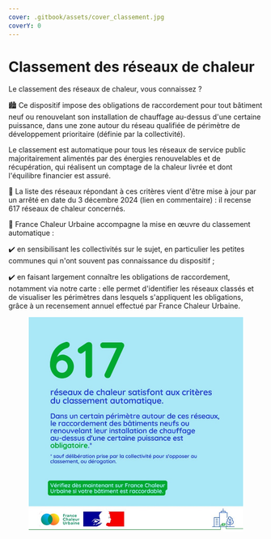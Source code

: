 ```yaml
---
cover: .gitbook/assets/cover_classement.jpg
coverY: 0
---
```


# Classement des réseaux de chaleur

Le classement des réseaux de chaleur, vous connaissez ?

🏙️ Ce dispositif impose des obligations de raccordement pour tout bâtiment neuf ou renouvelant son installation de chauffage au-dessus d'une certaine puissance, dans une zone autour du réseau qualifiée de périmètre de développement prioritaire (définie par la collectivité).

Le classement est automatique pour tous les réseaux de service public majoritairement alimentés par des énergies renouvelables et de récupération, qui réalisent un comptage de la chaleur livrée et dont l'équilibre financier est assuré.

📄 La liste des réseaux répondant à ces critères vient d'être mise à jour par un arrêté en date du 3 décembre 2024 (lien en commentaire) : il recense 617 réseaux de chaleur concernés.

🤝 France Chaleur Urbaine accompagne la mise en œuvre du classement automatique :&#x20;

✔️ en sensibilisant les collectivités sur le sujet, en particulier les petites communes qui n'ont souvent pas connaissance du dispositif ;&#x20;

✔️ en faisant largement connaître les obligations de raccordement, notamment via notre carte : elle permet d'identifier les réseaux classés et de visualiser les périmètres dans lesquels s'appliquent les obligations, grâce à un recensement annuel effectué par France Chaleur Urbaine.

<figure><img src=".gitbook/assets/FCU_classement_reseaux_2024.jpg" alt=""><figcaption></figcaption></figure>
